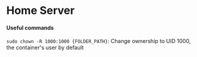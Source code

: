# Home Server

#### Useful commands

`sudo chown -R 1000:1000 {FOLDER_PATH}`: Change ownership to UID 1000, the container's user by default
